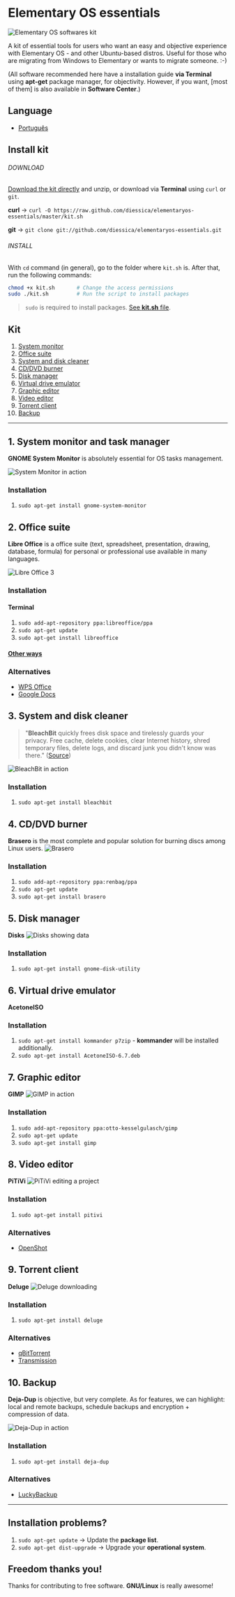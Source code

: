 # Elementary OS essentials

![Elementary OS softwares kit](http://i.imgur.com/moyUDfb.gif)

A kit of essential tools for users who want an easy and objective experience with Elementary OS - and other Ubuntu-based distros. Useful for those who are migrating from Windows to Elementary or wants to migrate someone. :-) 

(All software recommended here have a installation guide **via Terminal** using **apt-get** package manager, for objectivity. However, if you want, [most of them] is also available in **Software Center**.)

## Language
* [Português](https://github.com/diessica/elementaryos-essentials/blob/master/translations/pt-br/README.md)

## Install kit
###### DOWNLOAD
[Download the kit directly](https://github.com/diessica/elementaryos-essentials/archive/master.zip) and unzip, or download via **Terminal** using `curl` or `git`.

**curl** → `curl -O https://raw.github.com/diessica/elementaryos-essentials/master/kit.sh`

**git** → `git clone git://github.com/diessica/elementaryos-essentials.git`

###### INSTALL
With `cd` command (in general), go to the folder where `kit.sh` is. After that, run the following commands:

```bash
chmod +x kit.sh       # Change the access permissions
sudo ./kit.sh         # Run the script to install packages
```
>  `sudo` is required to install packages. [See **kit.sh** file](https://raw.github.com/diessicode/elementaryos-essentials/master/kit.sh).

## Kit
1. [System monitor](https://github.com/diessica/elementaryos-essentials/blob/master/README.md#1-system-monitor)
2. [Office suite](https://github.com/ddiessica/elementaryos-essentials/blob/master/README.md#2-office-suite)
3. [System and disk cleaner](https://github.com/diessica/elementaryos-essentials/blob/master/README.md#3-system-and-disk-cleaner)
4. [CD/DVD burner](https://github.com/diessica/elementaryos-essentials/blob/master/README.md#4-cddvd-burner)
5. [Disk manager](https://github.com/diessica/elementaryos-essentials/blob/master/README.md#5-disk-manager)
6. [Virtual drive emulator](https://github.com/diessica/elementaryos-essentials/blob/master/README.md#6-virtual-drive-emulator)
7. [Graphic editor](https://github.com/diessica/elementaryos-essentials/blob/master/README.md#7-graphic-editor)
8. [Video editor](https://github.com/diessica/elementaryos-essentials/blob/master/README.md#8-video-editor)
9. [Torrent client](https://github.com/diessica/elementaryos-essentials/blob/master/README.md#9-torrent-client)
10. [Backup](https://github.com/diessica/elementaryos-essentials/blob/master/README.md#10-backup)

---

## 1. System monitor and task manager
**GNOME System Monitor** is absolutely essential for OS tasks management.

![System Monitor in action](http://screencloud.net/img/screenshots/07804f1e8ec0aece79f8c4026caba171.png)

### Installation
1. `sudo apt-get install gnome-system-monitor`

## 2. Office suite
**Libre Office** is a office suite (text, spreadsheet, presentation, drawing, database, formula) for personal or professional use available in many languages.

![Libre Office 3](http://screencloud.net//img/screenshots/96a09927db99b0cdebc3b15a7735f387.png)

### Installation
#### Terminal
1. `sudo add-apt-repository ppa:libreoffice/ppa`
2. `sudo apt-get update`
3. `sudo apt-get install libreoffice`

#### [Other ways](http://www.libreoffice.org/download)

### Alternatives
* [WPS Office](http://wps-community.org/)
* [Google Docs](https://docs.google.com/)

## 3. System and disk cleaner
> "**BleachBit** quickly frees disk space and tirelessly guards your privacy. Free cache, delete cookies, clear Internet history, shred temporary files, delete logs, and discard junk you didn't know was there." ([Source](http://bleachbit.sourceforge.net/))

![BleachBit in action](http://screencloud.net//img/screenshots/6da0dbdf66f5d471723c131b4763210c.png)

### Installation
1. `sudo apt-get install bleachbit`
 

## 4. CD/DVD burner
**Brasero** is the most complete and popular solution for burning discs among Linux users. 
![Brasero](http://screencloud.net/img/screenshots/bc1f60cfba16cbabc6813d532522c125.png)

### Installation
1. `sudo add-apt-repository ppa:renbag/ppa`
2. `sudo apt-get update`
3. `sudo apt-get install brasero`

## 5. Disk manager
**Disks**
![Disks showing data](http://screencloud.net/img/screenshots/ed6538b6aeda987de8cac06760198ab1.png)

### Installation
1. `sudo apt-get install gnome-disk-utility`

## 6. Virtual drive emulator
**AcetoneISO**

### Installation
1. `sudo apt-get install kommander p7zip` - **kommander** will be installed additionally. 
2. `sudo apt-get install AcetoneISO-6.7.deb`

## 7. Graphic editor
**GIMP**
![GIMP in action](http://screencloud.net/img/screenshots/e1fe5f55de9847b050eae2696684409b.png)

### Installation
1. `sudo add-apt-repository ppa:otto-kesselgulasch/gimp`
2. `sudo apt-get update`
3. `sudo apt-get install gimp`

## 8. Video editor
**PiTiVi**
![PiTiVi editing a project](http://screencloud.net/img/screenshots/5767da0992f9aded922febd026f0add9.png)

### Installation
1. `sudo apt-get install pitivi`

### Alternatives
* [OpenShot](http://www.openshot.org/)

## 9. Torrent client
**Deluge**
![Deluge downloading](http://screencloud.net/img/screenshots/00e941b41e8ee9cae44192ad7a13d2bf.png)

### Installation
1. `sudo apt-get install deluge`

### Alternatives
* [qBitTorrent](http://www.qbittorrent.org/)
* [Transmission](http://www.transmissionbt.com/)

## 10. Backup
**Deja-Dup** is objective, but very complete. As for features, we can highlight: local and remote backups, schedule backups and encryption + compression of data.

![Deja-Dup in action](http://screencloud.net//img/screenshots/664345747c2c059882bf7b00ee185500.png)
### Installation
1. `sudo apt-get install deja-dup`

### Alternatives
* [LuckyBackup](https://launchpad.net/deja-dup)

---

## Installation problems?

1. `sudo apt-get update` → Update the **package list**.
2.  `sudo apt-get dist-upgrade` → Upgrade your **operational system**.

## Freedom thanks you!
Thanks for contributing to free software. **GNU/Linux** is really awesome!
